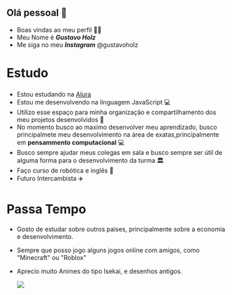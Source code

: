 ## Olá pessoal 👋

* Boas vindas ao meu perfil 💙💙
*  Meu Nome é ***Gustavo Holz***
*  Me siga no meu ***Instagram*** @gustavoholz
# Estudo <h3>
*  Estou estudando na [Alura](https://www.alura.com.br)
*  Estou me desenvolvendo na linguagem JavaScript 💻
*  Utilizo esse espaço para minha organização e compartilhamento dos meu projetos desenvolvidos 🙂
*  No momento busco ao maximo desenvolver meu aprendizado, busco principalmete meu desenvolvimento na área de exatas,principalmente em **pensammento computacional** 💻
*  Busco sempre ajudar meus colegas em sala e busco sempre ser útil de alguma forma para o desenvolvimento da turma 🏛️
*  Faço curso de robótica e inglês 📖
*  Futuro Intercambista ✈️
# Passa Tempo <h4>
* Gosto de estudar sobre outros paises, principalmente sobre a economia e desenvolvimento.
* Sempre que posso jogo alguns jogos online com amigos, como "Minecraft" ou "Roblox"
* Aprecio muito Animes do tipo Isekai, e desenhos antigos.

  ![](https://media.tenor.com/cAMKKRXs3aMAAAAM/overlord-skeleton.gif)


    
  





